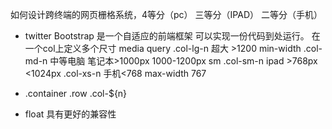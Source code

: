 如何设计跨终端的网页栅格系统，4等分（pc）   三等分（IPAD）  二等分（手机）

- twitter Bootstrap 是一个自适应的前端框架   可以实现一份代码到处运行。
在一个col上定义多个尺寸
media query
.col-lg-n 超大  >1200 min-width
.col-md-n 中等电脑  笔记本>1000px     1000-1200px  sm
.col-sm-n  ipad >768px <1024px
.col-xs-n  手机<768   max-width 767

- .container
.row
.col-${n}

- float 具有更好的兼容性
